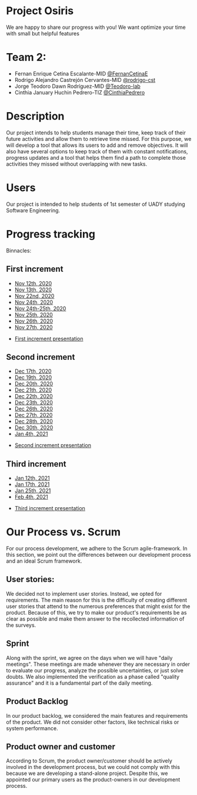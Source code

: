 # Project Osiris

We are happy to share our progress with you! We want optimize your time with small but helpful features

# Team 2:

- Fernan Enrique Cetina Escalante-MID [@FernanCetinaE](https://github.com/FernanCetinaE)
- Rodrigo Alejandro Castrejón Cervantes-MID [@rodrigo-cst](https://github.com/rodrigo-cst)
- Jorge Teodoro Dawn Rodríguez-MID [@Teodoro-lab](https://github.com/Teodoro-lab)
- Cinthia January Huchin Pedrero-TIZ [@CinthiaPedrero](https://github.com/CinthiaPedrero)

# Description

Our project intends to help students manage their time, keep track of their future activities and allow them to retrieve time missed. For this purpose, we will develop a tool that allows its users to add and remove objectives. It will also have several options to keep track of them with constant notifications, progress updates and a tool that helps them find a path to complete those activities they missed without overlapping with new tasks.

# Users

Our project is intended to help students of 1st semester of UADY studying Software Engineering.

# Progress tracking

Binnacles:

## First increment

* [Nov 12th, 2020](https://github.com/FernanCetinaE/TeamOsiris/blob/First-increment/Documentation/Binnacles/12th%20nov%202020.md)
* [Nov 13th, 2020](https://github.com/FernanCetinaE/TeamOsiris/blob/First-increment/Documentation/Binnacles/13th%20nov%202020.md)
* [Nov 22nd, 2020](https://github.com/FernanCetinaE/TeamOsiris/blob/First-increment/Documentation/Binnacles/22th%20nov%202020.md)
* [Nov 24th, 2020](https://github.com/FernanCetinaE/TeamOsiris/blob/First-increment/Documentation/Binnacles/24th%20nov%202020.md)
* [Nov 24th-25th, 2020](https://github.com/FernanCetinaE/TeamOsiris/blob/First-increment/Documentation/Binnacles/24th-25th%20nov%202020.md)
* [Nov 25th, 2020](https://github.com/FernanCetinaE/TeamOsiris/blob/First-increment/Documentation/Binnacles/25th%20nov%202020.md)
* [Nov 26th, 2020](https://github.com/FernanCetinaE/TeamOsiris/blob/First-increment/Documentation/Binnacles/26th%20nov%202020.md)
* [Nov 27th, 2020](https://github.com/FernanCetinaE/TeamOsiris/blob/First-increment/Documentation/Binnacles/27th%20nov%202020.md)
- [First increment presentation](https://youtu.be/dwGhFRoC-10)
## Second increment

- [Dec 17th, 2020](Documentation/Binnacles/17th%20dec%202020.md)
- [Dec 19th, 2020](Documentation/Binnacles/19th%20dec%202020.md)
- [Dec 20th, 2020](Documentation/Binnacles/20th%20dec%202020.md)
- [Dec 21th, 2020](Documentation/Binnacles/21th%20dec%202020.md)
- [Dec 22th, 2020](Documentation/Binnacles/22th%20dec%202020.md)
- [Dec 23th, 2020](Documentation/Binnacles/23th%20dec%202020.md)
- [Dec 26th, 2020](Documentation/Binnacles/26th%20dec%202020.md)
- [Dec 27th, 2020](Documentation/Binnacles/27th%20dec%202020.md)
- [Dec 28th, 2020](Documentation/Binnacles/28th%20dec%202020.md)
- [Dec 30th, 2020](Documentation/Binnacles/30th%20dec%202020.md)
- [Jan 4th, 2021](Documentation/Binnacles/4th%20jan%202021.md)
* [Second increment presentation](https://www.youtube.com/watch?v=gccBOE-JmRI&feature=youtu.be&ab_channel=RodrigoCastrej%C3%B3n)

## Third increment

- [Jan 12th, 2021](Documentation/Binnacles/12th%20jan%202021.md)
- [Jan 17th, 2021](https://github.com/FernanCetinaE/TeamOsiris/blob/Third-increment/Documentation/Binnacles/17th%20jan%202021.md)
- [Jan 25th, 2021](Documentation/Binnacles/25th%20jan%202021.md)
- [Feb 4th, 2021](Documentation/Binnacles/4th%20feb%202021.md)
* [Third increment presentation](https://youtu.be/MQDPtOxB_1s)
# Our Process vs. Scrum

For our process development, we adhere to the Scrum agile-framework. In this section, we point out the differences between our development process and an ideal Scrum framework.

## User stories:

We decided not to implement user stories. Instead, we opted for requirements. The main reason for this is the difficulty of creating different user stories that attend to the numerous preferences that might exist for the product. Because of this, we try to make our product's requirements be as clear as possible and make them answer to the recollected information of the surveys.

## Sprint

Along with the sprint, we agree on the days when we will have "daily meetings". These meetings are made whenever they are necessary in order to evaluate our progress, analyze the possible uncertainties, or just solve doubts. We also implemented the verification as a phase called "quality assurance" and it is a fundamental part of the daily meeting.

## Product Backlog

In our product backlog, we considered the main features and requirements of the product. We did not consider other factors, like technical risks or system performance.

## Product owner and customer

According to Scrum, the product owner/customer should be actively involved in the development process, but we could not comply with this because we are developing a stand-alone project. Despite this, we appointed our primary users as the product-owners in our development process.
